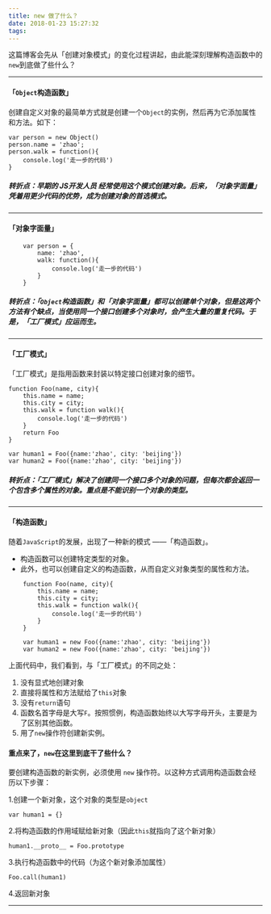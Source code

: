 ```yaml
---
title: new 做了什么？
date: 2018-01-23 15:27:32
tags:
---
```


这篇博客会先从「创建对象模式」的变化过程讲起，由此能深刻理解构造函数中的`new`到底做了些什么？

---

#### 「`Object`构造函数」

创建自定义对象的最简单方式就是创建一个`Object`的实例，然后再为它添加属性和方法。如下：

	var person = new Object()
	person.name = 'zhao';
	person.walk = function(){
		console.log('走一步的代码')
	} 
##### 转折点：早期的 JS开发人员 经常使用这个模式创建对象。后来，「对象字面量」凭着用更少代码的优势，成为创建对象的首选模式。

---

#### 「对象字面量」

		var person = {
			name: 'zhao',
			walk: function(){
				console.log('走一步的代码')
			}
		}
##### 转折点：「`Object`构造函数」和「对象字面量」都可以创建单个对象，但是这两个方法有个缺点，当使用同一个接口创建多个对象时，会产生大量的重复代码。于是，「工厂模式」应运而生。

---

#### 「工厂模式」
「工厂模式」是指用函数来封装以特定接口创建对象的细节。

	function Foo(name, city){
		this.name = name;
		this.city = city;
		this.walk = function walk(){
	    	console.log('走一步的代码')
		}
		return Foo
	}
	
	var human1 = Foo({name:'zhao', city: 'beijing'})
	var human2 = Foo({name:'zhao', city: 'beijing'})

##### 转折点：「工厂模式」解决了创建同一个接口多个对象的问题，但每次都会返回一个包含多个属性的对象。重点是不能识别一个对象的类型。	

---

#### 「构造函数」
随着`JavaScript`的发展，出现了一种新的模式 ——「构造函数」。

* 构造函数可以创建特定类型的对象。
* 此外，也可以创建自定义的构造函数，从而自定义对象类型的属性和方法。

```
	function Foo(name, city){
		this.name = name;
		this.city = city;
		this.walk = function walk(){
	    	console.log('走一步的代码')
		}
	}
	
	var human1 = new Foo({name:'zhao', city: 'beijing'})
	var human2 = new Foo({name:'zhao', city: 'beijing'})
```
上面代码中，我们看到，与「工厂模式」的不同之处：

1. 没有显式地创建对象
2. 	直接将属性和方法赋给了`this`对象
3. 没有`return`语句
4. 函数名首字母是大写`F`。按照惯例，构造函数始终以大写字母开头，主要是为了区别其他函数。
5. 用了`new`操作符创建新实例。

#### 重点来了，`new`在这里到底干了些什么？
要创建构造函数的新实例，必须使用 `new` 操作符。以这种方式调用构造函数会经历以下步骤：

1.创建一个新对象，这个对象的类型是`object`

```
var human1 = {}
```

2.将构造函数的作用域赋给新对象（因此`this`就指向了这个新对象）

```
human1.__proto__ = Foo.prototype
```

3.执行构造函数中的代码（为这个新对象添加属性）

```
Foo.call(human1)
```

4.返回新对象

---









